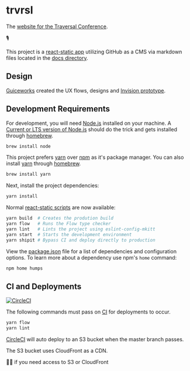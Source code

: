 # trvrsl
The [website for the Traversal Conference][website].

:studio_microphone:

This project is a [react-static app][rs] utilizing GitHub as a CMS via markdown
files located in the [docs directory](/docs).

## Design
[Guiceworks][guiceworks] created the UX flows, designs and [Invision prototype][prototype].

## Development Requirements
For development, you will need [Node.js][node] installed on your machine. A
[Current or LTS version of Node.js][lts] should do the trick and gets installed
through [homebrew][brew].

```sh
brew install node
```

This project prefers [yarn][yarn] over [npm][npm] as it's package manager. You
can also install [yarn][yarn] through [homebrew][brew].

```sh
brew install yarn
```

Next, install the project dependencies:

```sh
yarn install
```

Normal [react-static scripts][rs_scripts] are now available:

```sh
yarn build  # Creates the prodution build
yarn flow   # Runs the Flow type checker
yarn lint   # Lints the project using eslint-config-mkitt
yarn start  # Starts the development environment
yarn shipit # Bypass CI and deploy directly to production
```

View the [package.json](package.json) file for a list of dependencies and
configuration options. To learn more about a dependency use npm's `home` command:

```sh
npm home humps
```

## CI and Deployments
[![CircleCI](https://circleci.com/gh/turingschool/trvrsl.svg?style=svg)](https://circleci.com/gh/turingschool/trvrsl)

The following commands must pass on [CI][circle] for deployments to occur.

```sh
yarn flow
yarn lint
```

[CircleCI][circle] will auto deploy to an S3 bucket when the master branch
passes.

The S3 bucket uses CloudFront as a CDN.

:raising_hand_woman: if you need access to S3 or CloudFront

<!-- Links -->
[brew]: https://brew.sh
[circle]: https://circleci.com/gh/turingschool/trvrsl
[guiceworks]: http://www.guice.works
[lts]: https://github.com/nodejs/Release#nodejs-release-working-group
[node]: https://nodejs.org
[npm]: https://www.npmjs.com/get-npm
[prototype]: https://projects.invisionapp.com/share/KFGS3AC83AM#/screens/290389250_Landing
[rs]: https://react-static.js.org
[rs_scripts]: https://github.com/nozzle/react-static#quick-start 
[website]: https://turingschool.github.io/trvrsl
[yarn]: https://yarnpkg.com
